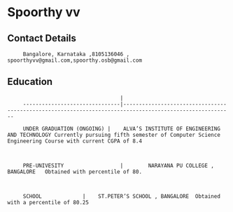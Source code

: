 # Spoorthy vv 


## Contact Details 

		 Bangalore, Karnataka ,8105136046 , spoorthyvv@gmail.com,spoorthy.osb@gmail.com

## Education
		                                |  
		 -------------------------------|---------------------------------------------------------------------------------------------------------

		 UNDER GRADUATION (ONGOING)	|	 ALVA’S INSTITUTE OF ENGINEERING AND TECHNOLOGY Currently pursuing fifth semester of Computer Science Engineering Course with current CGPA of 8.4
							 
 		
		  
		 PRE-UNIVESITY	                |        NARAYANA PU COLLEGE , BANGALORE   Obtained with percentile of 80.
                                                         
		
		
		 SCHOOL				|	 ST.PETER’S SCHOOL , BANGALORE  Obtained with a percentile of 80.25

		
		

 
                                                           

 

